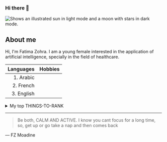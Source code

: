 ### Hi there 👋

<!--
**MoadineZohra/MoadineZohra** is a ✨ _special_ ✨ repository because its `README.md` (this file) appears on your GitHub profile.

Here are some ideas to get you started:

- 🔭 I’m currently working on ...
- 🌱 I’m currently learning ...
- 👯 I’m looking to collaborate on ...
- 🤔 I’m looking for help with ...
- 💬 Ask me about ...
- 📫 How to reach me: ...
- 😄 Pronouns: ...
- ⚡ Fun fact: ...
-->

<!-- Adding an image -->
<picture>
  <source media="(prefers-color-scheme: dark)" srcset="https://user-images.githubusercontent.com/25423296/163456776-7f95b81a-f1ed-45f7-b7ab-8fa810d529fa.png">
  <source media="(prefers-color-scheme: light)" srcset="https://user-images.githubusercontent.com/25423296/163456779-a8556205-d0a5-45e2-ac17-42d089e3c3f8.png">
  <img alt="Shows an illustrated sun in light mode and a moon with stars in dark mode." src="https://user-images.githubusercontent.com/25423296/163456779-a8556205-d0a5-45e2-ac17-42d089e3c3f8.png">
</picture>


<!-- Adding a table -->
## About me

Hi, I'm Fatima Zohra. I am a young female interested in the application of artificial intelligence, specially in the field of healthcare.

| Languages | Hobbies |
|-----:|---------------|
|     1. Arabic|               |
|     2. French|               |
|     3. English|               |

<!-- Adding a collapse section -->
<details>
<summary>My top THINGS-TO-RANK</summary>

YOUR TABLE

</details>

<!-- Adding a quote -->
---
> Be both, CALM AND ACTIVE. I know you cant focus for a long time, so, get up or go take a nap and then comes back

— FZ Moadine
